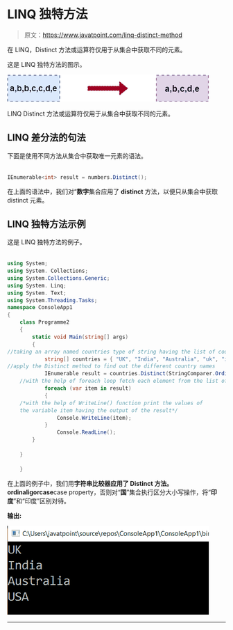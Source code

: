 # LINQ 独特方法

> 原文：<https://www.javatpoint.com/linq-distinct-method>

在 LINQ，Distinct 方法或运算符仅用于从集合中获取不同的元素。

这是 LINQ 独特方法的图示。

![LINQ Distinct Method](img/6f67c8d1c3d47256ba000bcc4e05fb1a.png)

LINQ Distinct 方法或运算符仅用于从集合中获取不同的元素。

## LINQ 差分法的句法

下面是使用不同方法从集合中获取唯一元素的语法。

```cs

IEnumerable<int> result = numbers.Distinct();

```

在上面的语法中，我们对“**数字**集合应用了 **distinct** 方法，以便只从集合中获取 distinct 元素。

## LINQ 独特方法示例

这是 LINQ 独特方法的例子。

```cs

using System;
using System. Collections;
using System.Collections.Generic;
using System. Linq;
using System. Text;
using System.Threading.Tasks;
namespace ConsoleApp1
{
    class Programme2
    {
        static void Main(string[] args)
        {
//taking an array named countries type of string having the list of countries 
            string[] countries = { "UK", "India", "Australia", "uk", "india", "USA" };
//apply the Distinct method to find out the different country names 
            IEnumerable result = countries.Distinct(StringComparer.OrdinalIgnoreCase);
    //with the help of foreach loop fetch each element from the list of the array
            foreach (var item in result)
            {
    /*with the help of WriteLine() function print the values of 
    the variable item having the output of the result*/ 
                Console.WriteLine(item);
            }
                Console.ReadLine();
        }

    }

    } 
```

在上面的例子中，我们用**字符串比较器应用了 **Distinct** 方法。ordinaligorcase**case property，否则对“**国**”集合执行区分大小写操作，将“**印度**”和“印度”区别对待。

**输出:**

![LINQ Distinct Method](img/6128c57414e324f34c0affd45ff8c596.png)

* * *